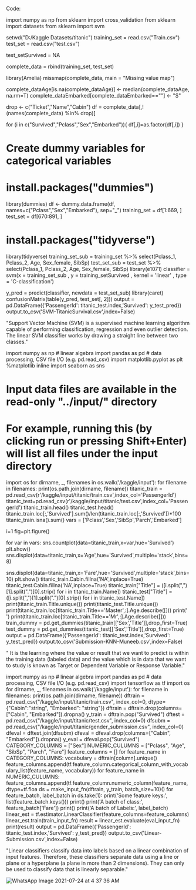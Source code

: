 Code:

import numpy as np
from sklearn import cross_validation
from sklearn import datasets
from sklearn import svm

setwd("D:/Kaggle Datasets/titanic")
training_set = read.csv("Train.csv")
test_set = read.csv("test.csv")
 
test_setSurvived = NA
 
complete_data = rbind(training_set, test_set)
 
library(Amelia)
missmap(complete_data, main = "Missing value map")
 
complete_dataAge[is.na(complete_dataAge)] <- median(complete_dataAge, na.rm=T)
complete_dataEmbarked[complete_dataEmbarked==""] <- "S"
 
drop <- c("Ticket","Name","Cabin")
df = complete_data[,!(names(complete_data) %in% drop)]
 
for (i in c("Survived","Pclass","Sex","Embarked")){
  df[,i]=as.factor(df[,i])
} 
# Create dummy variables for categorical variables
# install.packages("dummies")
library(dummies)
df <- dummy.data.frame(df, names=c("Pclass","Sex","Embarked"), sep="_")
training_set = df[1:669, ]
test_set = df[670:891, ] 
# install.packages("tidyverse")
library(tidyverse)
training_set_sub = training_set %>% select(Pclass_1, Pclass_2, Age, Sex_female, SibSp)
test_set_sub = test_set %>% select(Pclass_1, Pclass_2, Age, Sex_female, SibSp)
library(e1071)
classifier = svm(x = training_set_sub
                 , y = training_setSurvived
                 , kernel = 'linear'
                 , type = 'C-classification')
 
y_pred = predict(classifier, newdata = test_set_sub)
library(caret)
confusionMatrix(table(y_pred, test_set[, 2])) 
output = pd.DataFrame({'PassengerId': titanic_test.index,'Survived': y_test_pred})
output.to_csv('SVM-TitanicSurvival.csv',index=False)

"Support Vector Machine (SVM) is a supervised machine learning algorithm capable of performing classification, regression and even outlier detection. The linear SVM classifier works by drawing a straight line between two classes."


import numpy as np # linear algebra
import pandas as pd # data processing, CSV file I/O (e.g. pd.read_csv)
import matplotlib.pyplot as plt
%matplotlib inline
import seaborn as sns

# Input data files are available in the read-only "../input/" directory
# For example, running this (by clicking run or pressing Shift+Enter) will list all files under the input directory
import os
for dirname, _, filenames in os.walk('/kaggle/input'):
    for filename in filenames:
        print(os.path.join(dirname, filename))
titanic_train = pd.read_csv(r'/kaggle/input/titanic/train.csv',index_col='PassengerId')
titanic_test=pd.read_csv(r'/kaggle/input/titanic/test.csv',index_col='PassengerId')
titanic_train.head()
titanic_test.head()
titanic_train.loc[:,'Survived'].sum()/len(titanic_train.loc[:,'Survived'])*100
titanic_train.isna().sum()
vars = ['Pclass','Sex','SibSp','Parch','Embarked']

i=1
fig=plt.figure()

for var in vars:
    sns.countplot(data=titanic_train,x=var,hue='Survived')
    plt.show()
sns.displot(data=titanic_train,x='Age',hue='Survived',multiple='stack',bins=8)

sns.displot(data=titanic_train,x='Fare',hue='Survived',multiple='stack',bins=10)
plt.show()
titanic_train.Cabin.fillna('NA',inplace=True)
titanic_test.Cabin.fillna('NA',inplace=True)
titanic_train["Title"] = ([i.split(",")[1].split(".")[0].strip() for i in titanic_train.Name])
titanic_test["Title"] = ([i.split(",")[1].split(".")[0].strip() for i in titanic_test.Name])
print(titanic_train.Title.unique())
print(titanic_test.Title.unique())
print(titanic_train.loc[titanic_train.Title=='Master',:].Age.describe([]))
print(' ')
print(titanic_train.loc[titanic_train.Title=='Mr',:].Age.describe([]))
train_dummy = pd.get_dummies(titanic_train[['Sex','Title']],drop_first=True)
test_dummy = pd.get_dummies(titanic_test[['Sex','Title']],drop_first=True)
output = pd.DataFrame({'PassengerId': titanic_test.index,'Survived': y_test_pred})
output.to_csv('Submission-KNN-Muneeb.csv',index=False)

" It is the learning where the value or result that we want to predict is within the training data (labeled data) and the value which is in data that we want to study is known as Target or Dependent Variable or Response Variable."

import numpy as np # linear algebra
import pandas as pd # data processing, CSV file I/O (e.g. pd.read_csv)
import tensorflow as tf
import os
for dirname, _, filenames in os.walk('/kaggle/input'):
    for filename in filenames:
        print(os.path.join(dirname, filename))
dftrain = pd.read_csv("/kaggle/input/titanic/train.csv", index_col=0, dtype={"Cabin":"string", "Embarked": "string"})
dftrain = dftrain.drop(columns=["Cabin", "Embarked"]).dropna()
y_train = dftrain.pop("Survived")
dftest = pd.read_csv("/kaggle/input/titanic/test.csv", index_col=0)
dfsubm = pd.read_csv("/kaggle/input/titanic/gender_submission.csv", index_col=0)
dfeval = dftest.join(dfsubm)
dfeval = dfeval.drop(columns=["Cabin", "Embarked"]).dropna()
y_eval = dfeval.pop("Survived")
CATEGORY_COLUMNS = ["Sex"]
NUMERIC_CULUMNS = ["Pclass", "Age", "SibSp", "Parch", "Fare"]
feature_columns = []
for feature_name in CATEGORY_COLUMNS:
    vocabulary = dftrain[column].unique()
    feature_columns.append(tf.feature_column.categorical_column_with_vocabulary_list(feature_name, vocabulary))
for feature_name in NUMERIC_CULUMNS:
    feature_columns.append(tf.feature_column.numeric_column(feature_name, dtype=tf.floa
ds = make_input_fn(dftrain, y_train, batch_size=10)()
for feature_batch, label_batch in ds.take(1):
  print('Some feature keys:', list(feature_batch.keys()))
  print()
  print('A batch of class:', feature_batch['Fare'])
  print()
  print('A batch of Labels:', label_batch)                                                            
linear_est = tf.estimator.LinearClassifier(feature_columns=feature_columns)
linear_est.train(train_input_fn)
result = linear_est.evaluate(eval_input_fn)
print(result)
output = pd.DataFrame({'PassengerId': titanic_test.index,'Survived': y_test_pred})
output.to_csv('Linear-Submission.csv',index=False)


"Linear classifiers classify data into labels based on a linear combination of input features. Therefore, these classifiers separate data using a line or plane or a hyperplane (a plane in more than 2 dimensions). They can only be used to classify data that is linearly separable."


![WhatsApp Image 2021-07-24 at 4 37 36 AM](https://user-images.githubusercontent.com/65955079/126867568-7256b650-e836-448b-a3b3-646457037735.jpg)
